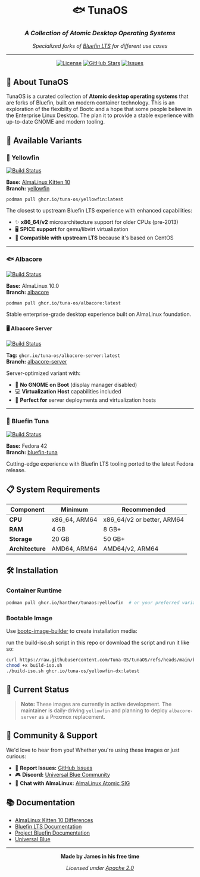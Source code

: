 <div align="center">

# 🐟 TunaOS
### *A Collection of Atomic Desktop Operating Systems*

*Specialized forks of [Bluefin LTS](https://github.com/ublue-os/bluefin-lts) for different use cases*

---

[![License](https://img.shields.io/github/license/hanthor/tunaOS?style=for-the-badge)](LICENSE)
[![GitHub Stars](https://img.shields.io/github/stars/hanthor/tunaOS?style=for-the-badge)](https://github.com/hanthor/tunaOS/stargazers)
[![Issues](https://img.shields.io/github/issues/hanthor/tunaOS?style=for-the-badge)](https://github.com/hanthor/tunaOS/issues)

</div>

## 🚀 About TunaOS

TunaOS is a curated collection of **Atomic desktop operating systems** that are forks of Bluefin, built on modern container technology. This is an exploration of the flexibilty of Bootc and a hope that some people believe in the Enterprise Linux Desktop. The plan it to provide a stable experience with up-to-date GNOME and modern tooling. 

## 🐠 Available Variants

### 🐠 Yellowfin
[![Build Status](https://github.com/hanthor/tunaOS/actions/workflows/build-regular.yml/badge.svg?branch=yellowfin)](https://github.com/hanthor/tunaOS/actions/workflows/build-regular.yml)

**Base:** [AlmaLinux Kitten 10](https://wiki.almalinux.org/development/almalinux-os-kitten-10.html#container-images)  
**Branch:** [yellowfin](https://github.com/hanthor/tunaOS/tree/yellowfin)

`podman pull ghcr.io/tuna-os/yellowfin:latest`

The closest to upstream Bluefin LTS experience with enhanced capabilities:
- ✨ **x86_64/v2** microarchitecture support for older CPUs (pre-2013)
- 🖥️ **SPICE support** for qemu/libvirt virtualization
- 🔄 **Compatible with upstream LTS** because it's based on CentOS

---

### 🐟 Albacore
[![Build Status](https://github.com/hanthor/tunaOS/actions/workflows/build-regular.yml/badge.svg?branch=albacore)](https://github.com/hanthor/tunaOS/actions/workflows/build-regular.yml)

**Base:** AlmaLinux 10.0  
**Branch:** [albacore](https://github.com/hanthor/tunaOS/tree/albacore)

`podman pull ghcr.io/tuna-os/albacore:latest`

Stable enterprise-grade desktop experience built on AlmaLinux foundation.

#### 🖥️ Albacore Server
[![Build Status](https://github.com/hanthor/tunaOS/actions/workflows/build-regular.yml/badge.svg?branch=albacore-server)](https://github.com/hanthor/tunaOS/actions/workflows/build-regular.yml)

**Tag:** `ghcr.io/tuna-os/albacore-server:latest`  
**Branch:** [albacore-server](https://github.com/hanthor/tunaOS/tree/albacore-server)

Server-optimized variant with:
- 🚫 **No GNOME on Boot** (display manager disabled)
- 💻 **Virtualization Host** capabilities included
- 🏢 **Perfect for** server deployments and virtualization hosts

---

### 🎣 Bluefin Tuna
[![Build Status](https://github.com/hanthor/tunaOS/actions/workflows/build-regular.yml/badge.svg?branch=bluefin-tuna)](https://github.com/hanthor/tunaOS/actions/workflows/build-regular.yml)

**Base:** Fedora 42  
**Branch:** [bluefin-tuna](https://github.com/hanthor/tunaOS/tree/bluefin-tuna)

Cutting-edge experience with Bluefin LTS tooling ported to the latest Fedora release.

## 📋 System Requirements

| Component | Minimum | Recommended |
|-----------|---------|-------------|
| **CPU** | x86_64, ARM64 | x86_64/v2 or better, ARM64 |
| **RAM** | 4 GB | 8 GB+ |
| **Storage** | 20 GB | 50 GB+ |
| **Architecture** | AMD64, ARM64 | AMD64/v2, ARM64 |

## 🛠️ Installation

### Container Runtime
```bash
podman pull ghcr.io/hanthor/tunaos:yellowfin  # or your preferred variant
```

### Bootable Image
Use [bootc-image-builder](https://github.com/osbuild/bootc-image-builder) to create installation media:

run the build-iso.sh script in this repo or download the script and run it like so:

```bash
curl https://raw.githubusercontent.com/Tuna-OS/tunaOS/refs/heads/main/build-iso.sh -o build-iso.sh
chmod +x build-iso.sh 
./build-iso.sh ghcr.io/tuna-os/yellowfin-dx:latest
```

## 🧪 Current Status

> **Note:** These images are currently in active development. The maintainer is daily-driving `yellowfin` and planning to deploy `albacore-server` as a Proxmox replacement.

## 🤝 Community & Support

We'd love to hear from you! Whether you're using these images or just curious:

- 🐛 **Report Issues:** [GitHub Issues](https://github.com/hanthor/tunaOS/issues)
- 🎮 **Discord:** [Universal Blue Community](https://discord.gg/WEu6BdFEtp)
- 💬 **Chat with AlmaLinux:** [AlmaLinux Atomic SIG](https://chat.almalinux.org/almalinux/channels/sigatomic)

## 📚 Documentation

- [AlmaLinux Kitten 10 Differences](https://wiki.almalinux.org/development/almalinux-os-kitten-10.html#how-is-almalinux-os-kitten-different-from-centos-stream)
- [Bluefin LTS Documentation](https://github.com/ublue-os/bluefin-lts)
- [Project Bluefin Documentation](https://docs.projectbluefin.io)
- [Universal Blue](https://universal-blue.org/)

---

<div align="center">

**Made by James in his free time**

*Licensed under [Apache 2.0](LICENSE)*

</div>
